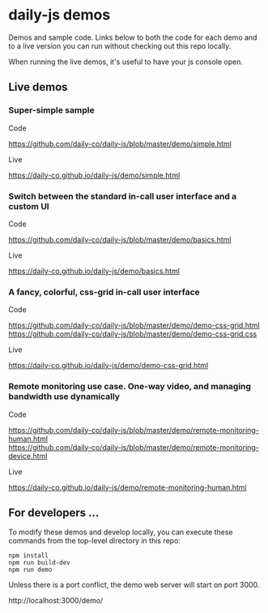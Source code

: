 # daily-js demos

Demos and sample code. Links below to both the code for each demo and
to a live version you can run without checking out this repo locally.

When running the live demos, it's useful to have your js console open.

## Live demos

### Super-simple sample

Code

  https://github.com/daily-co/daily-js/blob/master/demo/simple.html

Live

  https://daily-co.github.io/daily-js/demo/simple.html

### Switch between the standard in-call user interface and a custom UI

Code

  https://github.com/daily-co/daily-js/blob/master/demo/basics.html

Live

  https://daily-co.github.io/daily-js/demo/basics.html

### A fancy, colorful, css-grid in-call user interface

Code

  https://github.com/daily-co/daily-js/blob/master/demo/demo-css-grid.html <br />
  https://github.com/daily-co/daily-js/blob/master/demo/demo-css-grid.css

Live

  https://daily-co.github.io/daily-js/demo/demo-css-grid.html

### Remote monitoring use case. One-way video, and managing bandwidth use dynamically

Code

  https://github.com/daily-co/daily-js/blob/master/demo/remote-monitoring-human.html <br />
  https://github.com/daily-co/daily-js/blob/master/demo/remote-monitoring-device.html

Live

  https://daily-co.github.io/daily-js/demo/remote-monitoring-human.html



## For developers ...

To modify these demos and develop locally, you can execute these
commands from the top-level directory in this repo:

```
npm install
npm run build-dev
npm run demo
```

Unless there is a port conflict, the demo web server will start on port 3000.

  http://localhost:3000/demo/

